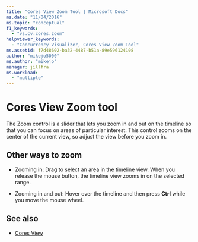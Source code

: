 ```yaml
---
title: "Cores View Zoom Tool | Microsoft Docs"
ms.date: "11/04/2016"
ms.topic: "conceptual"
f1_keywords:
  - "vs.cv.cores.zoom"
helpviewer_keywords:
  - "Concurrency Visualizer, Cores View Zoom Tool"
ms.assetid: f7d48602-ba32-4487-b51a-89e596124108
author: "mikejo5000"
ms.author: "mikejo"
manager: jillfra
ms.workload:
  - "multiple"
---
```

# Cores View Zoom tool
The Zoom control is a slider that lets you zoom in and out on the timeline so that you can focus on areas of particular interest. This control zooms on the center of the current view, so adjust the view before you zoom in.

## Other ways to zoom

- Zooming in: Drag to select an area in the timeline view. When you release the mouse button, the timeline view zooms in on the selected range.

- Zooming in and out: Hover over the timeline and then press **Ctrl** while you move the mouse wheel.

## See also
- [Cores View](../profiling/cores-view.md)